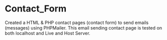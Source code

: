 # Contact_Form
Created a HTML &amp; PHP contact pages (contact form) to send emails (messages) using PHPMailer. This email sending contact page is tested on both localhost and Live and Host Server.
